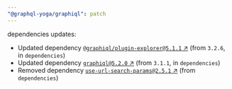 ```yaml
---
"@graphql-yoga/graphiql": patch
---
```

dependencies updates:
  - Updated dependency [`@graphiql/plugin-explorer@5.1.1` ↗︎](https://www.npmjs.com/package/@graphiql/plugin-explorer/v/5.1.1) (from `3.2.6`, in `dependencies`)
  - Updated dependency [`graphiql@5.2.0` ↗︎](https://www.npmjs.com/package/graphiql/v/5.2.0) (from `3.1.1`, in `dependencies`)
  - Removed dependency [`use-url-search-params@2.5.1` ↗︎](https://www.npmjs.com/package/use-url-search-params/v/2.5.1) (from `dependencies`)

